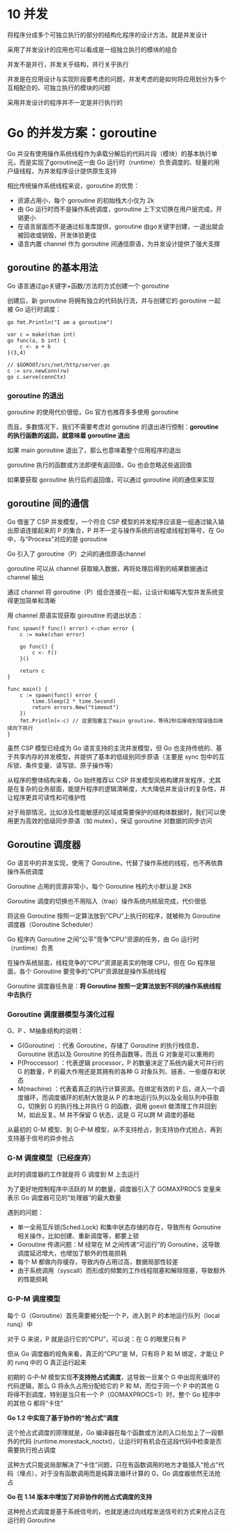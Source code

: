 # 10 并发

将程序分成多个可独立执行的部分的结构化程序的设计方法，就是并发设计

采用了并发设计的应用也可以看成是一组独立执行的模块的组合

并发不是并行，并发关乎结构，并行关乎执行

并发是在应用设计与实现阶段要考虑的问题，并发考虑的是如何将应用划分为多个互相配合的、可独立执行的模块的问题

采用并发设计的程序并不一定是并行执行的

# Go 的并发方案：goroutine

Go 并没有使用操作系统线程作为承载分解后的代码片段（模块）的基本执行单元，而是实现了goroutine这一由 Go 运行时（runtime）负责调度的、轻量的用户级线程，为并发程序设计提供原生支持

相比传统操作系统线程来说，goroutine 的优势：

* 资源占用小，每个 goroutine 的初始栈大小仅为 2k
* 由 Go 运行时而不是操作系统调度，goroutine 上下文切换在用户层完成，开销更小
* 在语言层面而不是通过标准库提供，goroutine 由go关键字创建，一退出就会被回收或销毁，开发体验更佳
* 语言内置 channel 作为 goroutine 间通信原语，为并发设计提供了强大支撑

## goroutine 的基本用法

Go 语言通过go关键字+函数/方法的方式创建一个 goroutine

创建后，新 goroutine 将拥有独立的代码执行流，并与创建它的 goroutine 一起被 Go 运行时调度：

    go fmt.Println("I am a goroutine")

    var c = make(chan int)
    go func(a, b int) {
        c <- a + b
    }(3,4)
    
    // $GOROOT/src/net/http/server.go
    c := srv.newConn(rw)
    go c.serve(connCtx)

### goroutine 的退出

goroutine 的使用代价很低，Go 官方也推荐多多使用 goroutine

而且，多数情况下，我们不需要考虑对 goroutine 的退出进行控制：**goroutine 的执行函数的返回，就意味着 goroutine 退出**

如果 main goroutine 退出了，那么也意味着整个应用程序的退出

goroutine 执行的函数或方法即便有返回值，Go 也会忽略这些返回值

如果要获取 goroutine 执行后的返回值，可以通过 goroutine 间的通信来实现

## goroutine 间的通信

Go 借鉴了 CSP 并发模型，一个符合 CSP 模型的并发程序应该是一组通过输入输出原语连接起来的 P 的集合，P 并不一定与操作系统的进程或线程划等号，在 Go 中，与“Process”对应的是 goroutine

Go 引入了 goroutine（P）之间的通信原语channel

goroutine 可以从 channel 获取输入数据，再将处理后得到的结果数据通过 channel 输出

通过 channel 将 goroutine（P）组合连接在一起，让设计和编写大型并发系统变得更加简单和清晰

用 channel 原语实现获取 goroutine 的退出状态：

    func spawn(f func() error) <-chan error {
        c := make(chan error)

        go func() {
            c <- f()
        }()

        return c
    }

    func main() {
        c := spawn(func() error {
            time.Sleep(2 * time.Second)
            return errors.New("timeout")
        })
        fmt.Println(<-c) // 这里阻塞主了main groutine，等待2秒后接收到错误值后继续向下执行
    }

虽然 CSP 模型已经成为 Go 语言支持的主流并发模型，但 Go 也支持传统的、基于共享内存的并发模型，并提供了基本的低级别同步原语（主要是 sync 包中的互斥锁、条件变量、读写锁、原子操作等）

从程序的整体结构来看，Go 始终推荐以 CSP 并发模型风格构建并发程序，尤其是在复杂的业务层面，能提升程序的逻辑清晰度，大大降低并发设计的复杂性，并让程序更具可读性和可维护性

对于局部情况，比如涉及性能敏感的区域或需要保护的结构体数据时，我们可以使用更为高效的低级同步原语（如 mutex），保证 goroutine 对数据的同步访问

## Goroutine 调度器

Go 语言中的并发实现，使用了 Goroutine，代替了操作系统的线程，也不再依靠操作系统调度

Goroutine 占用的资源非常小，每个 Goroutine 栈的大小默认是 2KB

Goroutine 调度的切换也不用陷入（trap）操作系统内核层完成，代价很低

将这些 Goroutine 按照一定算法放到“CPU”上执行的程序，就被称为 Goroutine 调度器（Goroutine Scheduler）

Go 程序内 Goroutine 之间“公平”竞争“CPU”资源的任务，由 Go 运行时（runtime）负责

在操作系统层面，线程竞争的“CPU”资源是真实的物理 CPU，但在 Go 程序层面，各个 Goroutine 要竞争的“CPU”资源就是操作系统线程

Goroutine 调度器任务是：**将 Goroutine 按照一定算法放到不同的操作系统线程中去执行**

### Goroutine 调度器模型与演化过程

G、P 、M抽象结构的说明：

* G(Goroutine)  ：代表 Goroutine，存储了 Goroutine 的执行栈信息、Goroutine 状态以及 Goroutine 的任务函数等，而且 G 对象是可以重用的
* P(Proccessor) ：代表逻辑 processor，P 的数量决定了系统内最大可并行的 G 的数量，P 的最大作用还是其拥有的各种 G 对象队列、链表、一些缓存和状态
* M(machine)    ：代表着真正的执行计算资源。在绑定有效的 P 后，进入一个调度循环，而调度循环的机制大致是从 P 的本地运行队列以及全局队列中获取 G，切换到 G 的执行栈上并执行 G 的函数，调用 goexit 做清理工作并回到 M，如此反复。M 并不保留 G 状态，这是 G 可以跨 M 调度的基础

从最初的 G-M 模型、到 G-P-M 模型，从不支持抢占，到支持协作式抢占，再到支持基于信号的异步抢占

### G-M 调度模型（已经废弃）

此时的调度器的工作就是将 G 调度到 M 上去运行

为了更好地控制程序中活跃的 M 的数量，调度器引入了 GOMAXPROCS 变量来表示 Go 调度器可见的“处理器”的最大数量

遇到的问题：

* 单一全局互斥锁(Sched.Lock) 和集中状态存储的存在，导致所有 Goroutine 相关操作，比如创建、重新调度等，都要上锁
* Goroutine 传递问题：M 经常在 M 之间传递“可运行”的 Goroutine，这导致调度延迟增大，也增加了额外的性能损耗
* 每个 M 都做内存缓存，导致内存占用过高，数据局部性较差
* 由于系统调用（syscall）而形成的频繁的工作线程阻塞和解除阻塞，导致额外的性能损耗

### G-P-M 调度模型

每个 G（Goroutine）首先需要被分配一个 P，进入到 P 的本地运行队列（local runq）中

对于 G 来说，P 就是运行它的“CPU”，可以说：在 G 的眼里只有 P

但从 Go 调度器的视角来看，真正的“CPU”是 M，只有将 P 和 M 绑定，才能让 P 的 runq 中的 G 真正运行起来

初期的 G-P-M 模型实现**不支持抢占式调度**，这导致一旦某个 G 中出现死循环的代码逻辑，那么 G 将永久占用分配给它的 P 和 M，而位于同一个 P 中的其他 G 将得不到调度，特别是当只有一个 P（GOMAXPROCS=1）时，整个 Go 程序中的其他 G 都将“卡住”

**Go 1.2 中实现了基于协作的“抢占式”调度**

这个抢占式调度的原理就是，Go 编译器在每个函数或方法的入口处加上了一段额外的代码 (runtime.morestack_noctxt)，让运行时有机会在这段代码中检查是否需要执行抢占调度

这种方式只能说局部解决了“卡住”问题，只在有函数调用的地方才能插入“抢占”代码（埋点），对于没有函数调用而是纯算法循环计算的 G，Go 调度器依然无法抢占

**Go 在 1.14 版本中增加了对非协作的抢占式调度的支持**

这种抢占式调度是基于系统信号的，也就是通过向线程发送信号的方式来抢占正在运行的 Goroutine


